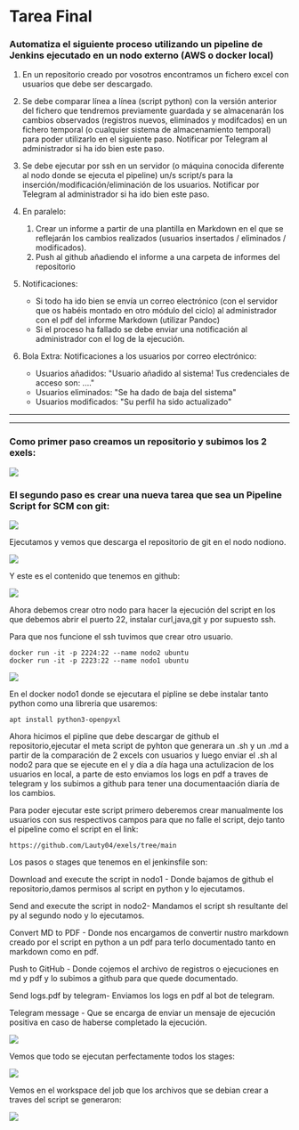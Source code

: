 # Tarea Final

### Automatiza el siguiente proceso utilizando un pipeline de Jenkins ejecutado en un nodo externo (AWS o docker local)

1. En un repositorio creado por vosotros encontramos un fichero excel con usuarios que debe ser descargado.

2. Se debe comparar línea a línea (script python) con la versión anterior del fichero que tendremos previamente guardada  y se almacenarán los cambios observados (registros nuevos, eliminados y modifcados) en un fichero temporal (o cualquier sistema de almacenamiento temporal) para poder utilizarlo en el siguiente paso. Notificar por Telegram al administrador si ha ido bien este paso.

3. Se debe ejecutar por ssh en un servidor (o máquina conocida diferente al nodo donde se ejecuta el pipeline) un/s script/s para la inserción/modificación/eliminación de los usuarios. Notificar por Telegram al administrador si ha ido bien este paso.

4. En paralelo:
    1. Crear un informe a partir de una plantilla en Markdown en el que se reflejarán los cambios realizados (usuarios insertados / eliminados / modificados). 
    2. Push al github añadiendo el informe a una carpeta de informes del repositorio

5. Notificaciones:
    - Si todo ha ido bien se envía un correo electrónico (con el servidor que os habéis montado en otro módulo del ciclo) al administrador con el pdf del informe Markdown (utilizar Pandoc)
    - Si el proceso ha fallado se debe enviar una notificación al administrador con el log de la ejecución.

6. Bola Extra: Notificaciones a los usuarios por correo electrónico:
    - Usuarios añadidos: "Usuario añadido al sistema! Tus credenciales de acceso son: ...."
    - Usuarios eliminados: "Se ha dado de baja del sistema"
    - Usuarios modificados: "Su perfil ha sido actualizado"


---
---

### Como primer paso creamos un repositorio y subimos los 2 exels:

![](final.imgs/1.png)

### El segundo paso es crear una nueva tarea que sea un Pipeline Script for SCM con git:

![](final.imgs/04.png)


Ejecutamos y vemos que descarga el repositorio de git en el nodo nodiono.

![](final.imgs/05.png)

Y este es el contenido que tenemos en github:

![](final.imgs/06.png)


Ahora debemos crear otro nodo para hacer la ejecución del script en los que debemos abrir el puerto 22, instalar curl,java,git y por supuesto ssh.

Para que nos funcione el ssh tuvimos que crear otro usuario.

    docker run -it -p 2224:22 --name nodo2 ubuntu
    docker run -it -p 2223:22 --name nodo1 ubuntu

![](final.imgs/07.png)



En el docker nodo1 donde se ejecutara el pipline se debe instalar tanto python como una libreria que usaremos:

    apt install python3-openpyxl

Ahora hicimos el pipline que debe descargar de github el repositorio,ejecutar el meta script de pyhton que generara un .sh y un .md a partir de la comparación de 2 excels con usuarios y luego enviar el .sh al nodo2 para que se ejecute en el y día a día haga una actulizacion de los usuarios en local, a parte de esto enviamos los logs en pdf a traves de telegram y los subimos a github para tener una documentaación diaría de los cambios.

Para poder ejecutar este script primero deberemos crear manualmente los usuarios con sus respectivos campos para que no falle el script, dejo tanto el pipeline como el script en el link:

    https://github.com/Lauty04/exels/tree/main


Los pasos o stages que tenemos en el jenkinsfile son:

Download and execute the script in nodo1 - Donde bajamos de github el repositorio,damos permisos al script en python y lo ejecutamos.

Send and execute the script in nodo2- Mandamos el script sh resultante del py al segundo nodo y lo ejecutamos.

Convert MD to PDF - Donde nos encargamos de convertir nustro markdown creado por el script en python a un pdf para terlo documentado tanto en markdown como en pdf.

Push to GitHub - Donde cojemos el archivo de registros o ejecuciones en md y pdf y lo subimos a github para que quede documentado.

Send logs.pdf by telegram- Enviamos los logs en pdf al bot de telegram.

Telegram message - Que se encarga de enviar un mensaje de ejecución positiva en caso de haberse completado la ejecución.


![](final.imgs/08.png)

Vemos que todo se ejecutan perfectamente todos los stages:

![](final.imgs/09.png)

Vemos en el workspace del job que los archivos que se debian crear a traves del script se generaron:

![](final.imgs/10.png)








